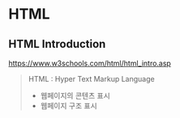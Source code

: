 # HTML

## HTML Introduction

https://www.w3schools.com/html/html_intro.asp

> HTML : Hyper Text Markup Language
>
> - 웹페이지의 콘텐츠 표시
> - 웹페이지 구조 표시
